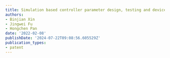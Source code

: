 ```yaml
---
title: Simulation based controller parameter design, testing and device
authors:
- Binjian Xin
- Jingwei Fu
- Hongchen Pan
date: '2022-02-08'
publishDate: '2024-07-22T09:08:56.605529Z'
publication_types:
- patent
---
```

